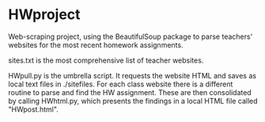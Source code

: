# HWproject

Web-scraping project, using the BeautifulSoup package to parse teachers' websites for the most recent homework assignments.

sites.txt is the most comprehensive list of teacher websites.

HWpull.py is the umbrella script.  It requests the website HTML and saves as local text files in ./sitefiles.  For each class website there is a different routine to parse and find the HW assignment.  These are then consolidated by calling HWhtml.py, which presents the findings in a local HTML file called "HWpost.html".